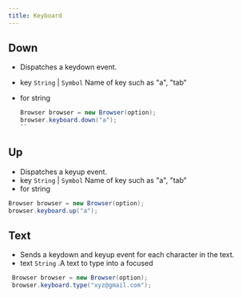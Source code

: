 ```yaml
---
title: Keyboard
---
```


## Down

- Dispatches a keydown event.
- key `String` | `Symbol` Name of key such as "a", "tab"
- for string

  ```java
  Browser browser = new Browser(option);
  browser.keyboard.down("a");
  ``
  ```

## Up

- Dispatches a keyup event.
- key `String` | `Symbol` Name of key such as "a", "tab"
- for string

```java
Browser browser = new Browser(option);
browser.keyboard.up("a");
```

## Text

- Sends a keydown and keyup event for each character in the text.
- text `String` .A text to type into a focused

```java
 Browser browser = new Browser(option);
 browser.keyboard.type("xyz@gmail.com");
```

